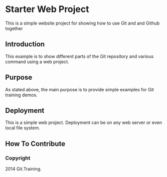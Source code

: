 # Starter Web Project

This is a simple website project for
showing how to use Git and and Github together

## Introduction

This example is to show different parts
of the Git repository and various command
using a web project.

## Purpose

As stated above, the main purpose is to
provide simple examples for Git training 
demos.

## Deployment

This is a simple web project. Deployment 
can be on any web server or even local
file system.

## How To Contribute

### Copyright

2014 Git.Training.